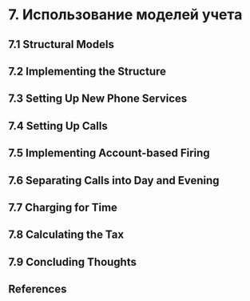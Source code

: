# 7. Использование моделей учета

## 7.1 Structural Models
## 7.2 Implementing the Structure
## 7.3 Setting Up New Phone Services
## 7.4 Setting Up Calls
## 7.5 Implementing Account-based Firing
## 7.6 Separating Calls into Day and Evening
## 7.7 Charging for Time
## 7.8 Calculating the Tax
## 7.9 Concluding Thoughts

## References
